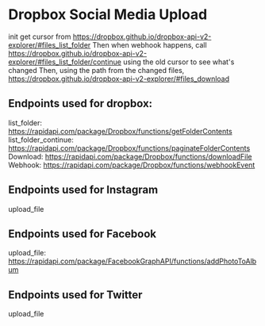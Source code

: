 # Dropbox Social Media Upload
init get cursor from https://dropbox.github.io/dropbox-api-v2-explorer/#files_list_folder
Then when webhook happens, call https://dropbox.github.io/dropbox-api-v2-explorer/#files_list_folder/continue using the old cursor to see what's changed
Then, using the path from the changed files, https://dropbox.github.io/dropbox-api-v2-explorer/#files_download

## Endpoints used for dropbox:
list_folder: https://rapidapi.com/package/Dropbox/functions/getFolderContents
list_folder_continue: https://rapidapi.com/package/Dropbox/functions/paginateFolderContents
Download: https://rapidapi.com/package/Dropbox/functions/downloadFile
Webhook: https://rapidapi.com/package/Dropbox/functions/webhookEvent

## Endpoints used for Instagram
upload_file

## Endpoints used for Facebook
upload_file: https://rapidapi.com/package/FacebookGraphAPI/functions/addPhotoToAlbum

## Endpoints used for Twitter
upload_file
